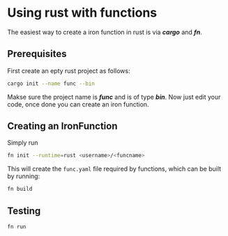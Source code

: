 # Using rust with functions

The easiest way to create a iron function in rust is via ***cargo*** and ***fn***.

## Prerequisites
First create an epty rust project as follows:
```bash
cargo init --name func --bin
```

Makse sure the project name is ***func*** and is of type ***bin***. Now just edit your code, once done you can create an iron function.

## Creating an IronFunction
Simply run

```bash
fn init --runtime=rust <username>/<funcname>
```

This will create the ```func.yaml``` file required by functions, which can be built by running:

```bash
fn build
```

## Testing

```bash
fn run
```
